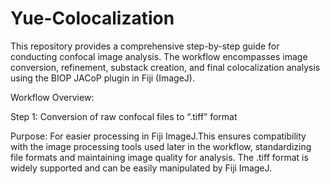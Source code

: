 # Yue-Colocalization
This repository provides a comprehensive step-by-step guide for conducting confocal image analysis. The workflow encompasses image conversion, refinement, substack creation, and final colocalization analysis using the BIOP JACoP plugin in Fiji (ImageJ).

<p>Workflow Overview:</p>
    Step 1: Conversion of raw confocal files to “.tiff” format
    <p> Purpose: For easier processing in Fiji ImageJ.This ensures compatibility with the image processing tools used later in the workflow, standardizing file formats and maintaining image quality for analysis. The .tiff format is widely supported and can be easily manipulated by Fiji ImageJ.</p>